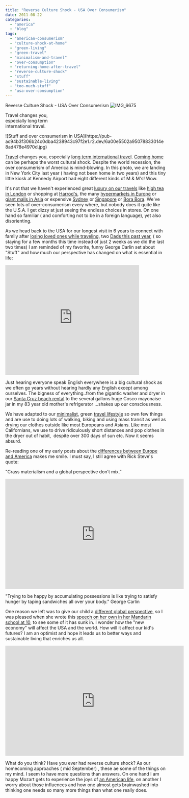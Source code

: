 ```yaml
---
title: "Reverse Culture Shock - USA Over Consumerism"
date: 2011-08-22
categories: 
  - "america"
  - "blog"
tags: 
  - "american-consumerism"
  - "culture-shock-at-home"
  - "green-living"
  - "green-travel"
  - "minimalism-and-travel"
  - "over-consumption"
  - "returning-home-after-travel"
  - "reverse-culture-shock"
  - "stuff"
  - "sustainable-living"
  - "too-much-stuff"
  - "usa-over-consumption"
---
```


Reverse Culture Shock - USA Over Consumerism ![IMG_6675](https://pub-ac94b3f306b24c0dba4238943c97f2e1.r2.dev/6a00e5502a95078833015390e0f548970b.jpg)

Travel changes you,  
especially long term  
international travel.

<!--more--> ![Stuff and over consumerism in USA](https://pub-ac94b3f306b24c0dba4238943c97f2e1.r2.dev/6a00e5502a95078833014e8ad478e4970d.jpg)  
  
  
[Travel](https://pub-ac94b3f306b24c0dba4238943c97f2e1.r2.dev/2010/09/8-reasons-for-a-family-world-trip-international-vacations-holidays-abroad-longterm-travel-rtw.html "travel the world as family") changes you, especially [long term international travel](https://pub-ac94b3f306b24c0dba4238943c97f2e1.r2.dev/2008/06/how-to-do-exten.html "long term international travel"). [Coming home](https://pub-ac94b3f306b24c0dba4238943c97f2e1.r2.dev/2010/10/family-travel-santa-cruz-california-beautiful-beach-house-homeaway-luxury-rental-home.html "Coming home") can be perhaps the worst cultural shock. Despite the world recession, the over consumerism of America is mind-blowing. In this photo, we are landing in New York City last year ( having not been home in two years) and this tiny little kiosk at Kennedy Airport had eight different kinds of M & M's! Wow.  
  
It's not that we haven't experienced great [luxury on our travels](https://pub-ac94b3f306b24c0dba4238943c97f2e1.r2.dev/2010/05/camping-europe-in-a-motorhome-rv-5-best-sites-roadtrip-europe-family-travel-budget-best-price.html "luxury campgrounds on our travels") like [high tea in London](ttp://www.soultravelers3.com/2009/10/family-travel-photo-england-knight-tapestry-high-tea.html "high tea london") or shopping at [Harrod's](http://www.harrods.com/ "Harrods shopping London"), the many [hypermarkets in Europe](https://pub-ac94b3f306b24c0dba4238943c97f2e1.r2.dev/2008/04/food-myths-real.html "hypermarkets in Europe") or [giant malls in Asia](https://pub-ac94b3f306b24c0dba4238943c97f2e1.r2.dev/2010/12/tropical-christmas-abroad-in-asia.html "giant malls in Asia") or expensive [Sydney](https://pub-ac94b3f306b24c0dba4238943c97f2e1.r2.dev/2011/02/the-stunning-sydney-harbour-yha-hostel-review.html "Sydney Australia") or [Singapore](https://pub-ac94b3f306b24c0dba4238943c97f2e1.r2.dev/2011/03/top-hotel-for-luxury-fairmont-singapore.html "singapore") or [Bora Bora](https://pub-ac94b3f306b24c0dba4238943c97f2e1.r2.dev/2010/11/bora-bora-on-a-cheap-budget-travel-tahiti-moorea-and-french-polynesia.html "Bora Bora"). We've seen lots of over-consumerism every where, but nobody does it quite like the U.S.A. I get dizzy at just seeing the endless choices in stores. On one hand so familiar ( and comforting not to be in a foreign language), yet also disorienting.  
  
As we head back to the USA for our longest visit in 6 years to connect with family after [losing loved ones while traveling](https://pub-ac94b3f306b24c0dba4238943c97f2e1.r2.dev/2010/12/mourning-while-traveling-tribute-to-al-grief-and-travel-deathdying-at-a-distance.html "losing loved ones while traveling"), two [Dads this past year](https://pub-ac94b3f306b24c0dba4238943c97f2e1.r2.dev/2010/06/good-bye-dad-grandpa-family-death-afar-while-traveling-abroad.html "losing two dads this year"), ( so staying for a few months this time instead of just 2 weeks as we did the last two times) I am reminded of my favorite, funny George Carlin set about "Stuff" and how much our perspective has changed on what is essential in life:  
  
  

<iframe src="http://www.youtube.com/embed/MvgN5gCuLac?rel=0" frameborder="0" height="345" width="420"></iframe>

  
  
Just hearing everyone speak English everywhere is a big cultural shock as we often go years without hearing hardly any English except among ourselves. The bigness of everything..from the gigantic washer and dryer in our [Santa Cruz beach rental](https://pub-ac94b3f306b24c0dba4238943c97f2e1.r2.dev/2011/01/homeaway-santa-cruz-beach-house-vacation-rental-review-best-family-friendly-lodging.html "santa cruz beach rental home") to the several gallons huge Cosco mayonaise jar in my 83 year old mother's refrigerator ...shakes up our consciousness.  
  
We have adapted to our [minimalist](https://pub-ac94b3f306b24c0dba4238943c97f2e1.r2.dev/2011/08/minimalist-living-family-travel-lifestyle-books.html "minimalist "), green [travel lifestyle](https://pub-ac94b3f306b24c0dba4238943c97f2e1.r2.dev/2011/07/what-our-nomadic-travel-lifestyle-looks-like-family-fun.html "travel lifestyle") so own few things and are use to doing lots of walking, biking and using mass transit as well as drying our clothes outside like most Europeans and Asians. Like most Californians, we use to drive ridiculously short distances and pop clothes in the dryer out of habit,  despite over 300 days of sun etc. Now it seems absurd.  
  
Re-reading one of my early posts about the [differences between Europe and America](https://pub-ac94b3f306b24c0dba4238943c97f2e1.r2.dev/2006/09/here-and-there.html "differences between Europe and America") makes me smile. I must say, I still agree with Rick Steve's quote:  
  
"Crass materialism and a global perspective don’t mix.”  
  

<iframe src="http://www.youtube.com/embed/9GorqroigqM?rel=0" frameborder="0" height="345" width="560"></iframe>

  
  
"Trying to be happy by accumulating possessions is like trying to satisfy hunger by taping sandwiches all over your body." George Carlin  
  
One reason we left was to give our child a [different global perspective](https://pub-ac94b3f306b24c0dba4238943c97f2e1.r2.dev/2010/04/family-travel-homeschool-education-global-students-lifestyle-design-location-independent-4hww-around.html " global perspective"), so I was pleased when she wrote this [speech on her own in her Mandarin school at 10](https://pub-ac94b3f306b24c0dba4238943c97f2e1.r2.dev/2011/04/earth-day-song-solo-and-1st-place.html "speech in Mandarin school"), to see some of it has sunk in. I wonder how the "new economy" will affect the USA and the world. How will it affect our kid's futures? I am an optimist and hope it leads us to better ways and sustainable living that enriches us all.  
  

<iframe src="http://www.youtube.com/embed/HW-C2PGehYc?rel=0" frameborder="0" height="345" width="560"></iframe>

What do you think? Have you ever had reverse culture shock? As our homecoming approaches ( mid September) , these ae some of the things on my mind. I seem to have more questions than answers. On one hand I am happy Mozart gets to experience the joys of [an American life](https://pub-ac94b3f306b24c0dba4238943c97f2e1.r2.dev/2009/10/best-halloween-europe-or-us-conde-nast-youtube-video-social-media-twitter-nyc-wendy-perrin.html "an american life"), on another I worry about those influences and how one almost gets brainwashed into thinking one needs so many more things than what one really does.
